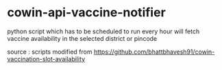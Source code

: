 # cowin-api-vaccine-notifier
python script which has to be scheduled to run every hour will fetch vaccine availability in the selected district or pincode

source : scripts modified from https://github.com/bhattbhavesh91/cowin-vaccination-slot-availability
